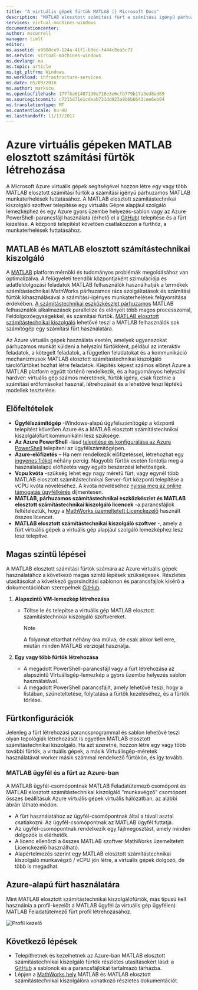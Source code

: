 ```yaml
---
title: "A virtuális gépek fürtök MATLAB |} Microsoft Docs"
description: "MATLAB elosztott számítási fürt a számítási igényű párhuzamos MATLAB alkalmazásokat és szolgáltatásokat futtathatnak létrehozásához használja a Microsoft Azure virtuális gépek"
services: virtual-machines-windows
documentationcenter: 
author: mscurrell
manager: timlt
editor: 
ms.assetid: e9980ce9-124a-41f1-b9ec-f444c8ea5c72
ms.service: virtual-machines-windows
ms.devlang: na
ms.topic: article
ms.tgt_pltfrm: Windows
ms.workload: infrastructure-services
ms.date: 05/09/2016
ms.author: markscu
ms.openlocfilehash: 177f8a61487130e718e3e6cfb779b17a3ed8ed69
ms.sourcegitcommit: c7215d71e1cdeab731dd923a9b6b6643cee6eb04
ms.translationtype: MT
ms.contentlocale: hu-HU
ms.lasthandoff: 11/17/2017
---
```

# <a name="create-matlab-distributed-computing-server-clusters-on-azure-vms"></a>Azure virtuális gépeken MATLAB elosztott számítási fürtök létrehozása
A Microsoft Azure virtuális gépek segítségével hozzon létre egy vagy több MATLAB elosztott számítási fürtök a számítási igényű párhuzamos MATLAB munkaterhelések futtatásához. A MATLAB elosztott számítástechnikai kiszolgáló szoftver telepítése egy virtuális Gépre alapjául szolgáló lemezképhez és egy Azure gyors üzembe helyezés-sablon vagy az Azure PowerShell-parancsfájl használata (érhető el a [GitHub](https://github.com/Azure/azure-quickstart-templates/tree/master/matlab-cluster)) telepítése és a fürt kezelése. A központi telepítést követően csatlakozzon a fürthöz, a munkaterhelések futtatásához.

## <a name="about-matlab-and-matlab-distributed-computing-server"></a>MATLAB és MATLAB elosztott számítástechnikai kiszolgáló
A [MATLAB](http://www.mathworks.com/products/matlab/) platform mérnöki és tudományos problémák megoldásához van optimalizálva. A felügyeleti teendők központjaként szimulációja és adatfeldolgozási feladatok MATLAB felhasználók használhatják a termékek számítástechnikai MathWorks párhuzamos rács szolgáltatások és számítási fürtök kihasználásával a számítási-igényes munkaterhelések felgyorsítása érdekében. [A számítástechnikai eszközkészlet párhuzamos](http://www.mathworks.com/products/parallel-computing/) MATLAB felhasználók alkalmazások parallelize és előnyeit több magos processzorral, Feldolgozóegységekkel, és számítási fürtök. [MATLAB elosztott számítástechnikai kiszolgáló](http://www.mathworks.com/products/distriben/) lehetővé teszi a MATLAB felhasználók sok számítógép egy számítási fürt használatára.

Az Azure virtuális gépek használata esetén, amelyek ugyanazokat párhuzamos munkát küldeni a helyszíni fürtökként, például az interaktív feladatok, a kötegelt feladatok, a független feladatokat és a kommunikáció mechanizmusok MATLAB elosztott számítástechnikai kiszolgáló tárolófürtöket hozhat létre feladatok. Kiépítés képest számos előnyt Azure a MATLAB platform együtt történő rendelkezik, és a hagyományos helyszíni hardver: virtuális gép számos méretének, fürtök igény, csak fizetnie a számítási erőforrásokat használ, létrehozását és a lehetővé teszi léptékű modellek tesztelése.  

## <a name="prerequisites"></a>Előfeltételek
* **Ügyfélszámítógép** -Windows-alapú ügyfélszámítógép a központi telepítést követően Azure és a MATLAB elosztott számítástechnikai kiszolgálófürt kommunikálni lesz szüksége.
* **Az Azure PowerShell** -lásd [telepítése és konfigurálása az Azure PowerShell](/powershell/azure/overview) telepíteni az ügyfélszámítógépen.
* **Azure-előfizetés** – Ha nem rendelkezik előfizetéssel, létrehozhat egy [ingyenes fiókot](https://azure.microsoft.com/free/) néhány percig. Nagyobb fürtök esetén fontolja meg a használatalapú előfizetés vagy egyéb beszerzési lehetőségek.
* **Vcpu kvóta** -szükség lehet egy nagy méretű fürt, vagy egynél több MATLAB elosztott számítástechnikai Server-fürt központi telepítése a vCPU kvóta növeléséhez. A kvóta növeléséhez [nyissa meg az online támogatás ügyfélkérés](https://azure.microsoft.com/blog/2014/06/04/azure-limits-quotas-increase-requests/) díjmentesen.
* **MATLAB, párhuzamos számítástechnikai eszközkészlet és MATLAB elosztott számítástechnikai kiszolgáló licencek** -a parancsfájlok feltételeztük, hogy a [MathWorks üzemeltetett Licenckezelő](http://www.mathworks.com/products/parallel-computing/mathworks-hosted-license-manager/) használt összes licencet.  
* **MATLAB elosztott számítástechnikai kiszolgáló szoftver** -, amely a fürt virtuális gépek a virtuális gép alapjául szolgáló lemezképhez lesz lesz telepítve.

## <a name="high-level-steps"></a>Magas szintű lépései
A MATLAB elosztott számítási fürtök számára az Azure virtuális gépek használatához a következő magas szintű lépések szükségesek. Részletes utasításokat a következő gyorsindítási sablonon és parancsfájlok kísérő a dokumentációban szerepelnek [GitHub](https://github.com/Azure/azure-quickstart-templates/tree/master/matlab-cluster).

1. **Alapszintű VM-lemezkép létrehozása**  

   * Töltse le és telepítse a virtuális gép MATLAB elosztott számítástechnikai kiszolgáló szoftvereket.

     > [!NOTE]
     > A folyamat eltarthat néhány óra múlva, de csak akkor kell erre, miután minden MATLAB verzióját használja.   
     >
     >
2. **Egy vagy több fürtök létrehozása**  

   * A megadott PowerShell-parancsfájl vagy a fürt létrehozása az alapszintű Virtuálisgép-lemezkép a gyors üzembe helyezés sablon használatával.   
   * A megadott PowerShell parancsfájlt, amely lehetővé teszi, hogy a listában, szüneteltetése, folytatása a fürtök kezeléséhez, és a fürtök törlése.

## <a name="cluster-configurations"></a>Fürtkonfigurációk
Jelenleg a fürt létrehozási parancsprogrammal és sablon lehetővé teszi olyan topológiák létrehozását is egyetlen MATLAB elosztott számítástechnikai kiszolgáló. Ha azt szeretné, hozzon létre egy vagy több további fürtök, a virtuális gépek, a másik Virtuálisgép-méretek használatával worker másik számmal rendelkező fürtökön, és így tovább.

### <a name="matlab-client-and-cluster-in-azure"></a>MATLAB ügyfél és a fürt az Azure-ban
A MATLAB ügyfél-csomópontnak MATLAB Feladatütemező csomópont és MATLAB elosztott számítástechnikai kiszolgáló "munkavégző" csomópont összes beállításuk Azure virtuális gépek virtuális hálózatban, az alábbi ábrán látható módon.


* A fürt használatához az ügyfél-csomópontnak által a távoli asztal csatlakozni. Az ügyfél-csomópontnak az MATLAB ügyfél futtatja.
* Az ügyfél-csomópontnak rendelkezik egy fájlmegosztást, amely minden dolgozók is elérhetők.
* A licenc ellenőrzi a összes MATLAB szoftver MathWorks üzemeltetett Licenckezelő használható.
* Alapértelmezés szerint egy MATLAB elosztott számítástechnikai kiszolgáló munkavégző / vCPU jön létre, a virtuális gépek dolgozó, de több is megadhat.

## <a name="use-an-azure-based-cluster"></a>Azure-alapú fürt használatára
Mint MATLAB elosztott számítástechnikai kiszolgálófürtök, más típusú kell használnia a profil-kezelőt a MATLAB ügyfél (a virtuális gép ügyfélen) MATLAB Feladatütemező fürt profil létrehozásához.

![Profil kezelő](./media/matlab-mdcs-cluster/cluster_profile_manager.png)

## <a name="next-steps"></a>Következő lépések
* Telepíthetnek és kezelhetnek az Azure-ban MATLAB elosztott számítástechnikai kiszolgáló fürtök részletes utasításokért lásd: a [GitHub](https://github.com/Azure/azure-quickstart-templates/tree/master/matlab-cluster) a sablonok és a parancsfájlokat tartalmazó tárházba.
* Lépjen a [MathWorks hely](http://www.mathworks.com/) MATLAB és MATLAB elosztott számítástechnikai kiszolgálóra vonatkozó részletes dokumentációt.
